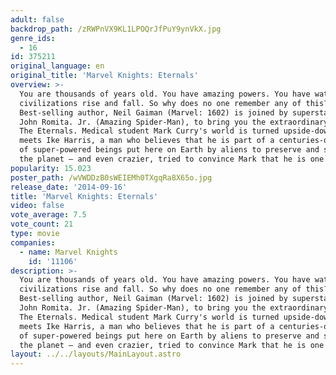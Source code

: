 ```yaml
---
adult: false
backdrop_path: /zRWPnVX9KL1LPOQrJfPuY9ynVkX.jpg
genre_ids:
  - 16
id: 375211
original_language: en
original_title: 'Marvel Knights: Eternals'
overview: >-
  You are thousands of years old. You have amazing powers. You have watched
  civilizations rise and fall. So why does no one remember any of this?
  Best-selling author, Neil Gaiman (Marvel: 1602) is joined by superstar artist,
  John Romita. Jr. (Amazing Spider-Man), to bring you the extraordinary tale of
  The Eternals. Medical student Mark Curry's world is turned upside-down when he
  meets Ike Harris, a man who believes that he is part of a centuries-old race
  of super-powered beings put here on Earth by aliens to preserve and safeguard
  the planet — and even crazier, tried to convince Mark that he is one too.
popularity: 15.023
poster_path: /wVWDDzB0sWEIEMh0TXgqRa8X65o.jpg
release_date: '2014-09-16'
title: 'Marvel Knights: Eternals'
video: false
vote_average: 7.5
vote_count: 21
type: movie
companies:
  - name: Marvel Knights
    id: '11106'
description: >-
  You are thousands of years old. You have amazing powers. You have watched
  civilizations rise and fall. So why does no one remember any of this?
  Best-selling author, Neil Gaiman (Marvel: 1602) is joined by superstar artist,
  John Romita. Jr. (Amazing Spider-Man), to bring you the extraordinary tale of
  The Eternals. Medical student Mark Curry's world is turned upside-down when he
  meets Ike Harris, a man who believes that he is part of a centuries-old race
  of super-powered beings put here on Earth by aliens to preserve and safeguard
  the planet — and even crazier, tried to convince Mark that he is one too.
layout: ../../layouts/MainLayout.astro
---
```


